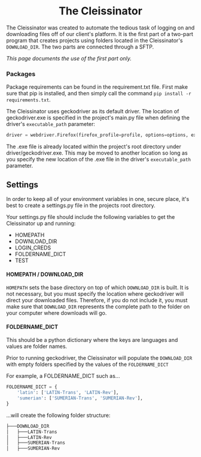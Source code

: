<h1 align="center">The Cleissinator</h1>

The Cleissinator was created to automate the tedious task of logging on and downloading files off of our client's platform. It is the first part of a two-part program that creates projects using folders located in the Cleissinator's `DOWNLOAD_DIR`. The two parts are connected through a SFTP.

*This page documents the use of the first part only.*

### Packages
Package requirements can be found in the requirement.txt file. First make sure that pip is installed, and then simply call the command `pip install -r requirements.txt`. 

The Cleissinator uses geckodriver as its default driver. The location of geckodriver.exe is specified in the project's main.py file when defining the driver's `executable_path` parameter:

```python
driver = webdriver.Firefox(firefox_profile=profile, options=options, executable_path=r'./driver/geckodriver.exe')
```

The .exe file is already located within the project's root directory under driver/geckodriver.exe. This may be moved to another location so long as you specify the new location of the .exe file in the driver's `executable_path` parameter.

## Settings
In order to keep all of your environment variables in one, secure place, it's best to create a settings.py file in the projects root directory.

Your settings.py file should include the following variables to get the Cleissinator up and running:

* HOMEPATH
* DOWNLOAD_DIR
* LOGIN_CREDS
* FOLDERNAME_DICT
* TEST

#### HOMEPATH / DOWNLOAD_DIR
`HOMEPATH` sets the base directory on top of which `DOWNLOAD_DIR` is built. It is not necessary, but you must specify the location where geckodriver will direct your downloaded files. Therefore, if you do not include it, you must make sure that `DOWNLOAD_DIR` represents the complete path to the folder on your computer where downloads will go.

#### FOLDERNAME_DICT
This should be a python dictionary where the keys are languages and values are folder names.

Prior to running geckodriver, the Cleissinator will populate the `DOWNLOAD_DIR` with empty folders specified by the values of the `FOLDERNAME_DICT`

For example, a FOLDERNAME_DICT such as...

```python
FOLDERNAME_DICT = {
	'latin': ['LATIN-Trans', 'LATIN-Rev'],
	'sumerian': ['SUMERIAN-Trans', 'SUMERIAN-Rev'],
}
``` 

...will create the following folder structure:

```bash
├───DOWNLOAD_DIR
│   ├───LATIN-Trans
│   ├───LATIN-Rev
│   ├───SUMERIAN-Trans
│   ├───SUMERIAN-Rev
```

